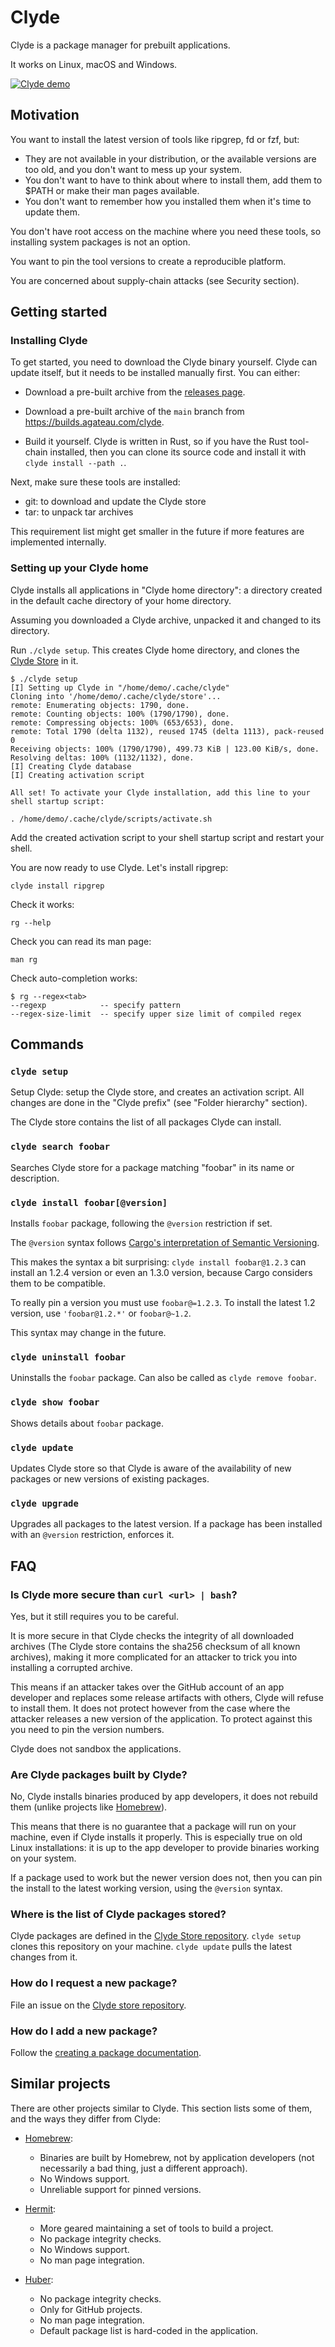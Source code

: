 # Clyde

Clyde is a package manager for prebuilt applications.

It works on Linux, macOS and Windows.

[![Clyde demo](https://asciinema.org/a/629496.svg)](https://asciinema.org/a/629496)

## Motivation

You want to install the latest version of tools like ripgrep, fd or fzf, but:

- They are not available in your distribution, or the available versions are too old, and you don't want to mess up your system.
- You don't want to have to think about where to install them, add them to $PATH or make their man pages available.
- You don't want to remember how you installed them when it's time to update them.

You don't have root access on the machine where you need these tools, so installing system packages is not an option.

You want to pin the tool versions to create a reproducible platform.

You are concerned about supply-chain attacks (see Security section).

## Getting started

### Installing Clyde

To get started, you need to download the Clyde binary yourself. Clyde can update itself, but it needs to be installed manually first. You can either:

- Download a pre-built archive from the [releases page](http://github.com/agateau/clyde/releases).

- Download a pre-built archive of the `main` branch from <https://builds.agateau.com/clyde>.

- Build it yourself. Clyde is written in Rust, so if you have the Rust tool-chain installed, then you can clone its source code and install it with `clyde install --path .`.

Next, make sure these tools are installed:

- git: to download and update the Clyde store
- tar: to unpack tar archives

This requirement list might get smaller in the future if more features are implemented internally.

### Setting up your Clyde home

Clyde installs all applications in "Clyde home directory": a directory created in the default cache directory of your home directory.

Assuming you downloaded a Clyde archive, unpacked it and changed to its directory.

Run `./clyde setup`. This creates Clyde home directory, and clones the [Clyde Store](https://github.com/agateau/clyde-store) in it.

```
$ ./clyde setup
[I] Setting up Clyde in "/home/demo/.cache/clyde"
Cloning into '/home/demo/.cache/clyde/store'...
remote: Enumerating objects: 1790, done.
remote: Counting objects: 100% (1790/1790), done.
remote: Compressing objects: 100% (653/653), done.
remote: Total 1790 (delta 1132), reused 1745 (delta 1113), pack-reused 0
Receiving objects: 100% (1790/1790), 499.73 KiB | 123.00 KiB/s, done.
Resolving deltas: 100% (1132/1132), done.
[I] Creating Clyde database
[I] Creating activation script

All set! To activate your Clyde installation, add this line to your shell startup script:

. /home/demo/.cache/clyde/scripts/activate.sh
```

Add the created activation script to your shell startup script and restart your shell.

You are now ready to use Clyde. Let's install ripgrep:

```
clyde install ripgrep
```

Check it works:

```
rg --help
```

Check you can read its man page:

```
man rg
```

Check auto-completion works:

```
$ rg --regex<tab>
--regexp            -- specify pattern
--regex-size-limit  -- specify upper size limit of compiled regex
```

## Commands

### `clyde setup`

Setup Clyde: setup the Clyde store, and creates an activation script. All changes are done in the "Clyde prefix" (see "Folder hierarchy" section).

The Clyde store contains the list of all packages Clyde can install.

### `clyde search foobar`

Searches Clyde store for a package matching "foobar" in its name or description.

### `clyde install foobar[@version]`

Installs `foobar` package, following the `@version` restriction if set.

The `@version` syntax follows [Cargo's interpretation of Semantic Versioning][cargo-semver].

This makes the syntax a bit surprising: `clyde install foobar@1.2.3` can install an 1.2.4 version or even an 1.3.0 version, because Cargo considers them to be compatible.

To really pin a version you must use `foobar@=1.2.3`. To install the latest 1.2 version, use `'foobar@1.2.*'` or `foobar@~1.2`.

This syntax may change in the future.

[cargo-semver]: https://doc.rust-lang.org/cargo/reference/specifying-dependencies.html

### `clyde uninstall foobar`

Uninstalls the `foobar` package. Can also be called as `clyde remove foobar`.

### `clyde show foobar`

Shows details about `foobar` package.

### `clyde update`

Updates Clyde store so that Clyde is aware of the availability of new packages or new versions of existing packages.

### `clyde upgrade`

Upgrades all packages to the latest version. If a package has been installed with an `@version` restriction, enforces it.

## FAQ

### Is Clyde more secure than `curl <url> | bash`?

Yes, but it still requires you to be careful.

It is more secure in that Clyde checks the integrity of all downloaded archives (The Clyde store contains the sha256 checksum of all known archives), making it more complicated for an attacker to trick you into installing a corrupted archive.

This means if an attacker takes over the GitHub account of an app developer and replaces some release artifacts with others, Clyde will refuse to install them. It does not protect however from the case where the attacker releases a new version of the application. To protect against this you need to pin the version numbers.

Clyde does not sandbox the applications.

### Are Clyde packages built by Clyde?

No, Clyde installs binaries produced by app developers, it does not rebuild them (unlike projects like [Homebrew](https://brew.sh)).

This means that there is no guarantee that a package will run on your machine, even if Clyde installs it properly. This is especially true on old Linux installations: it is up to the app developer to provide binaries working on your system.

If a package used to work but the newer version does not, then you can pin the install to the latest working version, using the `@version` syntax.

### Where is the list of Clyde packages stored?

Clyde packages are defined in the [Clyde Store repository][store-repo]. `clyde setup` clones this repository on your machine. `clyde update` pulls the latest changes from it.

### How do I request a new package?

File an issue on the [Clyde store repository][store-repo].

### How do I add a new package?

Follow the [creating a package documentation](docs/creating-a-package.md).

[store-repo]: https://github.com/agateau/clyde-store

## Similar projects

There are other projects similar to Clyde. This section lists some of them, and the ways they differ from Clyde:

- [Homebrew](https://brew.sh/):
    - Binaries are built by Homebrew, not by application developers (not necessarily a bad thing, just a different approach).
    - No Windows support.
    - Unreliable support for pinned versions.

- [Hermit](https://cashapp.github.io/hermit/):
    - More geared maintaining a set of tools to build a project.
    - No package integrity checks.
    - No Windows support.
    - No man page integration.

- [Huber](https://github.com/innobead/huber):
    - No package integrity checks.
    - Only for GitHub projects.
    - No man page integration.
    - Default package list is hard-coded in the application.
